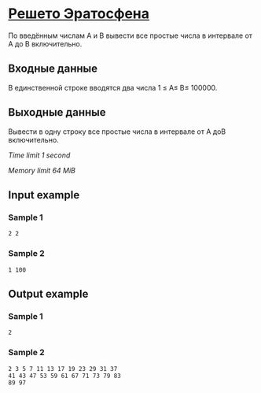 # [Решето Эратосфена](https://www.e-olymp.com/en/problems/4739)

По введённым числам A и B вывести все простые числа в интервале от A до B включительно.

## Входные данные

В единственной строке вводятся два числа 1 ≤ A≤ B≤ 100000.

## Выходные данные

Вывести в одну строку все простые числа в интервале от A доB включительно.

_Time limit 1 second_

_Memory limit 64 MiB_

## Input example

### Sample 1
```
2 2
```

### Sample 2
```
1 100
```

## Output example

### Sample 1
```
2
```

### Sample 2
```
2 3 5 7 11 13 17 19 23 29 31 37
41 43 47 53 59 61 67 71 73 79 83
89 97
```